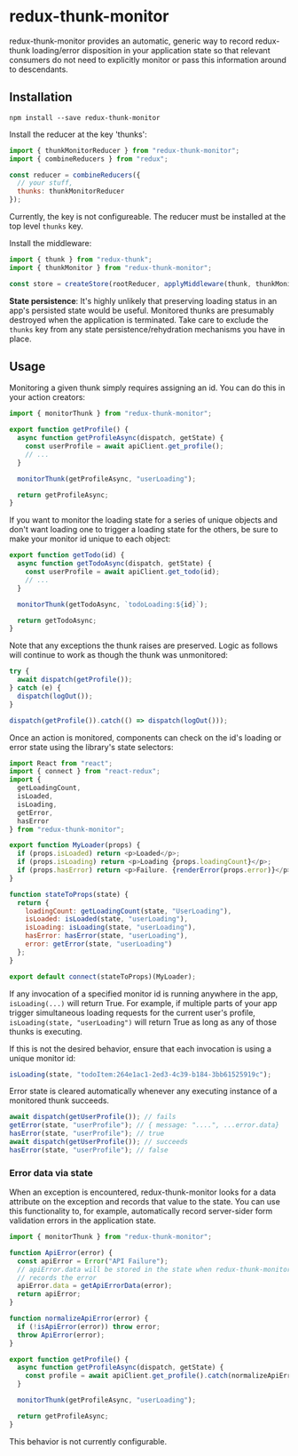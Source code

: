 # redux-thunk-monitor

redux-thunk-monitor provides an automatic, generic way to record redux-thunk loading/error disposition in your application state so that relevant consumers do not need to explicitly monitor or pass this information around to descendants.

## Installation

```
npm install --save redux-thunk-monitor
```

Install the reducer at the key 'thunks':

```js
import { thunkMonitorReducer } from "redux-thunk-monitor";
import { combineReducers } from "redux";

const reducer = combineReducers({
  // your stuff,
  thunks: thunkMonitorReducer
});
```

Currently, the key is not configureable. The reducer must be installed at the top level `thunks` key.

Install the middleware:

```js
import { thunk } from "redux-thunk";
import { thunkMonitor } from "redux-thunk-monitor";

const store = createStore(rootReducer, applyMiddleware(thunk, thunkMonitor));
```

**State persistence**: It's highly unlikely that preserving loading status in an app's persisted state would be useful. Monitored thunks are presumably destroyed when the application is terminated. Take care to exclude the `thunks` key from any state persistence/rehydration mechanisms you have in place.

## Usage

Monitoring a given thunk simply requires assigning an id. You can do this in your action creators:

```js
import { monitorThunk } from "redux-thunk-monitor";

export function getProfile() {
  async function getProfileAsync(dispatch, getState) {
    const userProfile = await apiClient.get_profile();
    // ...
  }

  monitorThunk(getProfileAsync, "userLoading");

  return getProfileAsync;
}
```

If you want to monitor the loading state for a series of unique objects and don't want loading one to trigger a loading state for the others, be sure to make your monitor id unique to each object:

```js
export function getTodo(id) {
  async function getTodoAsync(dispatch, getState) {
    const userProfile = await apiClient.get_todo(id);
    // ...
  }

  monitorThunk(getTodoAsync, `todoLoading:${id}`);

  return getTodoAsync;
}
```

Note that any exceptions the thunk raises are preserved. Logic as follows will continue to work as though the thunk was unmonitored:

```js
try {
  await dispatch(getProfile());
} catch (e) {
  dispatch(logOut());
}

dispatch(getProfile()).catch(() => dispatch(logOut()));
```

Once an action is monitored, components can check on the id's loading or error state using the library's state selectors:

```js
import React from "react";
import { connect } from "react-redux";
import {
  getLoadingCount,
  isLoaded,
  isLoading,
  getError,
  hasError
} from "redux-thunk-monitor";

export function MyLoader(props) {
  if (props.isLoaded) return <p>Loaded</p>;
  if (props.isLoading) return <p>Loading {props.loadingCount}</p>;
  if (props.hasError) return <p>Failure. {renderError(props.error)}</p>;
}

function stateToProps(state) {
  return {
    loadingCount: getLoadingCount(state, "UserLoading"),
    isLoaded: isLoaded(state, "userLoading"),
    isLoading: isLoading(state, "userLoading"),
    hasError: hasError(state, "userLoading"),
    error: getError(state, "userLoading")
  };
}

export default connect(stateToProps)(MyLoader);
```

If any invocation of a specified monitor id is running anywhere in the app, `isLoading(...)` will return True. For example, if multiple parts of your app trigger simultaneous loading requests for the current user's profile, `isLoading(state, "userLoading")` will return True as long as any of those thunks is executing.

If this is not the desired behavior, ensure that each invocation is using a unique monitor id:

```js
isLoading(state, "todoItem:264e1ac1-2ed3-4c39-b184-3bb61525919c");
```

Error state is cleared automatically whenever any executing instance of a monitored thunk succeeds.

```js
await dispatch(getUserProfile()); // fails
getError(state, "userProfile"); // { message: "....", ...error.data}
hasError(state, "userProfile"); // true
await dispatch(getUserProfile()); // succeeds
hasError(state, "userProfile"); // false
```

### Error data via state

When an exception is encountered, redux-thunk-monitor looks for a data attribute on the exception and records that value to the state. You can use this functionality to, for example, automatically record server-sider form validation errors in the application state.

```js
import { monitorThunk } from "redux-thunk-monitor";

function ApiError(error) {
  const apiError = Error("API Failure");
  // apiError.data will be stored in the state when redux-thunk-monitor
  // records the error
  apiError.data = getApiErrorData(error);
  return apiError;
}

function normalizeApiError(error) {
  if (!isApiError(error)) throw error;
  throw ApiError(error);
}

export function getProfile() {
  async function getProfileAsync(dispatch, getState) {
    const profile = await apiClient.get_profile().catch(normalizeApiError);
  }

  monitorThunk(getProfileAsync, "userLoading");

  return getProfileAsync;
}
```

This behavior is not currently configurable.
